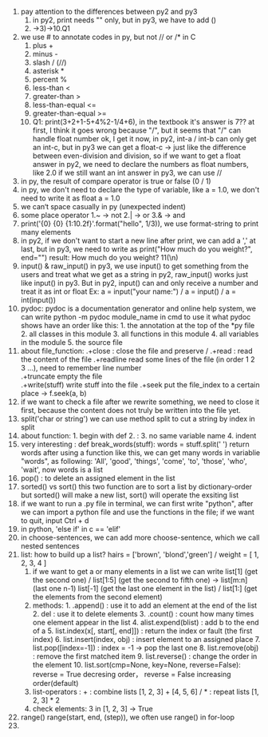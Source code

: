 1) pay attention to the differences between py2 and py3
    1. in py2, print needs "" only, but in py3, we have to add ()
    2. ->3)->10.Q1
2) we use # to annotate codes in py, but not // or /* in C
    1. plus + 
    2. minus -
    3. slash / (//)
    4. asterisk *
    5. percent %
    6. less-than <
    7. greater-than >
    8. less-than-equal <=
    9. greater-than-equal >=
    10. Q1: print(3+2+1-5+4%2-1/4+6), in the textbook it's answer is 7??
            at first, I think it goes wrong because "/", but it seems that "/" can handle float number 
            ok, I get it now, in py2, int-a / int-b can only get an int-c, but in py3 we can get a float-c
            -> just like the difference between even-division and division, so if we want to get a float answer in py2, 
            we need to declare the numbers as float numbers, like 2.0
            if we still want an int answer in py3, we can use //
3) in py, the result of compare operator is true or false (0 / 1)
4) in py, we don't need to declare the type of  variable,
    like a = 1.0, we don't need to write it as float a = 1.0
5) we can‘t space casually in py (unexpected indent)
6) some place operator
    1.~ -> not
    2.| -> or
    3.& -> and
7) print('{0} {0} {1:10.2f}'.format("hello", 1/3)), we use format-string to print many elements
8) in py2, if we don't want to start a new line after print, we can add a ',' at last, but in py3, we need to write as 
   print("How much do you weight?", end="")
   result: How much do you weight? 11(\n)
9) input() & raw_input()
   in py3, we use input() to get something from the users and treat what we get as a string
   in py2, raw_input() works just like input() in py3. But in py2, input() can and only receive a number and treat 
   it as int or float
   Ex: a = input("your name:") / a = input() / a = int(input())
10) pydoc:
    pydoc is a documentation generator and online help system, we can write python -m pydoc module_name in cmd to use it
    what pydoc shows have an order like this: 1. the annotation at the top of the *py file 2. all classes in this module
    3. all functions in this module 4. all variables in the module 5. the source file
11) about file_function: .+close : close the file and preserve / .+read : read the content of the file 
     .+readline read some lines of the file (in order 1 2 3 ...), need to remember line number  
     .+truncate empty the file  
     .+write(stuff) write stuff into the file
     .+seek put the file_index to a certain place -> f.seek(a, b)
12) if we want to check a file after we rewrite something, we need to close it first, because the content does not truly
    be written into the file yet.
13) split('char or string') we can use method split to cut a string by index in split
14) about function: 1. begin with def 2. : 3. no same variable name 4. indent  
15) very interesting : 
    def break_words(stuff):
    words = stuff.split(' ')
    return words
    after using a function like this, we can get many words in variablie "words", as following:
    'All', 'good', 'things', 'come', 'to', 'those', 'who', 'wait', now words is a list
16) pop() :
    to delete an assigned element in the list
17) sorted() vs sort()
    this two function are to sort a list by dictionary-order
    but sorted() will make a new list, sort() will operate the exsiting list
18) if we want to run a .py file in terminal, we can first write "python", after we can import a python file and use 
    the functions in the file; if we want to quit, input Ctrl + d
19) in python, 'else if' in c == 'elif'
20) in choose-sentences, we can add more choose-sentence, which we call nested sentences
21) list:
    how to build up a list? 
    hairs = ['brown', 'blond','green'] / weight = [ 1, 2, 3, 4 ]
    1. if we want to get a or many elements in a list
       we can write list[1] (get the second one) / list[1:5] (get the second to fifth one) -> list[m:n] (last one n-1)
       list[-1] (get the last one element in the list) / list[1:] (get the elements from the second element)
    2. methods: 1. .append() : use it to add an element at the end of the list
                2. del : use it to delete elements 
                3. .count() : count how many times one element appear in the list
                4. alist.expend(blist) : add b to the end of a
                5. list.index(x[, start[, end]]) : return the index or fault (the first index)
                6. list.insert(index, obj) : insert element to an assigned place
                7. list.pop([index=-1]) : index = -1 -> pop the last one
                8. list.remove(obj) : remove the first matched item
                9. list.reverse() : change the order in the element
                10. list.sort(cmp=None, key=None, reverse=False):
                    reverse = True decresing order， reverse = False increasing order(default)
    3. list-operators : + : combine lists [1, 2, 3] + [4, 5, 6] / * : repeat lists [1, 2, 3] * 2
    4. check elements: 3 in [1, 2, 3] -> True
22) range()
    range(start, end, (step)), we often use range() in for-loop
23) 
    
    
    